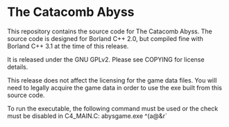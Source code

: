 The Catacomb Abyss
==================

This repository contains the source code for The Catacomb Abyss. The source
code is designed for Borland C++ 2.0, but compiled fine with Borland C++ 3.1 at
the time of this release.

It is released under the GNU GPLv2. Please see COPYING for license details.

This release does not affect the licensing for the game data files. You will
need to legally acquire the game data in order to use the exe built from this
source code.

To run the executable, the following command must be used or the check must be
disabled in C4_MAIN.C:
    abysgame.exe ^(a@&r`
